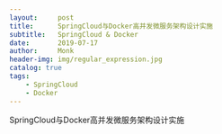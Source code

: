 ```yaml
---
layout:     post
title:      SpringCloud与Docker高并发微服务架构设计实施
subtitle:   SpringCloud & Docker
date:       2019-07-17
author:     Monk
header-img: img/regular_expression.jpg
catalog: true
tags:
    - SpringCloud
    - Docker
---
```


SpringCloud与Docker高并发微服务架构设计实施

